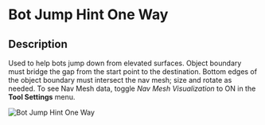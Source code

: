 # Bot Jump Hint One Way

## Description

Used to help bots jump down from elevated surfaces. Object boundary must bridge the gap from the start point to the destination. Bottom edges of the object boundary must intersect the nav mesh; size and rotate as needed. To see Nav Mesh data, toggle _Nav Mesh Visualization_ to ON in the **Tool Settings** menu.

![Bot Jump Hint One Way](../../../.gitbook/assets/images/objects/gameplay/nav-mesh/bot-jump-hint-one-way.png)
